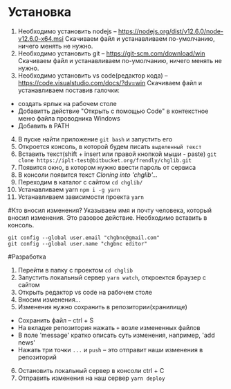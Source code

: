# Установка
1. Необходимо установить nodejs – https://nodejs.org/dist/v12.6.0/node-v12.6.0-x64.msi
Скачиваем файл и устанавливаем по-умолчанию, ничего менять не нужно.
2. Необходимо установить git – https://git-scm.com/download/win
Скачиваем файл и устанавливаем по-умолчанию, ничего менять не нужно.
3. Необходимо установить vs code(редактор кода) – https://code.visualstudio.com/docs/?dv=win
Скачиваем файл и устанавливаем поставив галочки:
* создать ярлык на рабочем столе
* Добавитть действие "Открыть с помощью Code" в контекстное меню файла проводника Windows
* Добавить в PATH
4. В пуске найти приложение `git bash` и запустить его
5. Откроется консоль, в которой будем писать `выделенный текст`
6. Вставить текст(shift + insert или правой кнопкой мыши - paste) `git clone https://iplt-test@bitbucket.org/frendly/chglib.git`
7. Появится окно, в котором нужно ввести пароль от сервиса
8. В консоли появится текст _Cloning into 'chglib'..._
9. Переходим в каталог с сайтом `cd chglib/`
10. Устанавливаем yarn `npm i -g yarn`
11. Устанавливаем зависимости проекта `yarn`

#Кто вносил изменения?
Указываем имя и почту человека, который вносил изменения.
Это разовое действие. Необходимо вставить в консоль.

```
git config --global user.email "chgbnc@gmail.com"
git config --global user.name "chgbnc editor"
```

#Разработка
1. Перейти в папку с проектом `cd chglib`
2. Запустить локальный сервер `yarn watch`, откроектся браузер с сайтом
3. Открыть редактор vs code на рабочем столе
4. Вносим изменения...
5. Изменения нужно сохранить в репозитории(хранилище)
  * Сохранить файл – ctrl + S
  * На вкладке репозитория нажать `+` возле измененных файлов
  * В поле 'message' кратко описать суть изменения, например, 'add news'
  * Нажать три точки `...` и `push` – это отправит наши изменения в репозиторий
6. Остановить локальный сервер в консоли ctrl + C
7. Отправить изменения на наш сервер `yarn deploy`